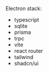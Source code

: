 Electron stack:

- typescript
- sqlite
- prisma
- trpc
- vite
- react router
- tailwind
- shadcn/ui
